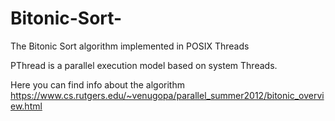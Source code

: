# Bitonic-Sort-
The Bitonic Sort algorithm implemented in POSIX Threads

PThread is a parallel execution model based on system Threads.

Here you can find info about the algorithm https://www.cs.rutgers.edu/~venugopa/parallel_summer2012/bitonic_overview.html

